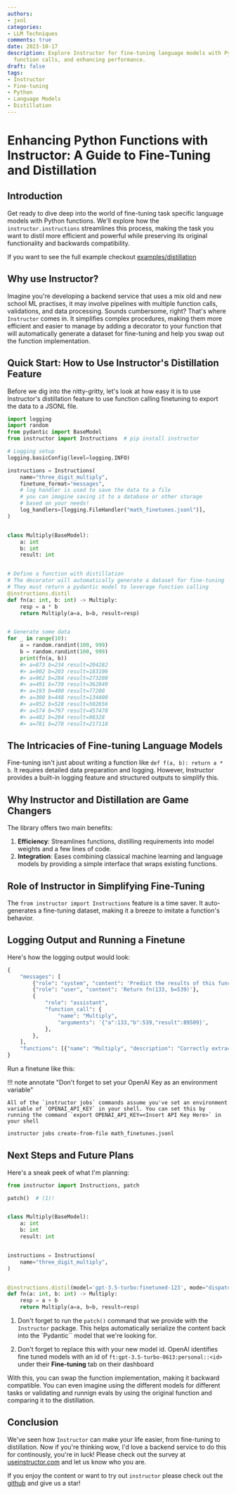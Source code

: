 ```yaml
---
authors:
- jxnl
categories:
- LLM Techniques
comments: true
date: 2023-10-17
description: Explore Instructor for fine-tuning language models with Python, simplifying
  function calls, and enhancing performance.
draft: false
tags:
- Instructor
- Fine-tuning
- Python
- Language Models
- Distillation
---
```


# Enhancing Python Functions with Instructor: A Guide to Fine-Tuning and Distillation

## Introduction

Get ready to dive deep into the world of fine-tuning task specific language models with Python functions. We'll explore how the `instructor.instructions` streamlines this process, making the task you want to distil more efficient and powerful while preserving its original functionality and backwards compatibility.

If you want to see the full example checkout [examples/distillation](https://github.com/jxnl/instructor/tree/main/examples/distilations)

<!-- more -->

## Why use Instructor?

Imagine you're developing a backend service that uses a mix old and new school ML practises, it may involve pipelines with multiple function calls, validations, and data processing. Sounds cumbersome, right? That's where `Instructor` comes in. It simplifies complex procedures, making them more efficient and easier to manage by adding a decorator to your function that will automatically generate a dataset for fine-tuning and help you swap out the function implementation.

## Quick Start: How to Use Instructor's Distillation Feature

Before we dig into the nitty-gritty, let's look at how easy it is to use Instructor's distillation feature to use function calling finetuning to export the data to a JSONL file.

```python
import logging
import random
from pydantic import BaseModel
from instructor import Instructions  # pip install instructor

# Logging setup
logging.basicConfig(level=logging.INFO)

instructions = Instructions(
    name="three_digit_multiply",
    finetune_format="messages",
    # log handler is used to save the data to a file
    # you can imagine saving it to a database or other storage
    # based on your needs!
    log_handlers=[logging.FileHandler("math_finetunes.jsonl")],
)


class Multiply(BaseModel):
    a: int
    b: int
    result: int


# Define a function with distillation
# The decorator will automatically generate a dataset for fine-tuning
# They must return a pydantic model to leverage function calling
@instructions.distil
def fn(a: int, b: int) -> Multiply:
    resp = a * b
    return Multiply(a=a, b=b, result=resp)


# Generate some data
for _ in range(10):
    a = random.randint(100, 999)
    b = random.randint(100, 999)
    print(fn(a, b))
    #> a=873 b=234 result=204282
    #> a=902 b=203 result=183106
    #> a=962 b=284 result=273208
    #> a=491 b=739 result=362849
    #> a=193 b=400 result=77200
    #> a=300 b=448 result=134400
    #> a=952 b=528 result=502656
    #> a=574 b=797 result=457478
    #> a=482 b=204 result=98328
    #> a=781 b=278 result=217118
```

## The Intricacies of Fine-tuning Language Models

Fine-tuning isn't just about writing a function like `def f(a, b): return a * b`. It requires detailed data preparation and logging. However, Instructor provides a built-in logging feature and structured outputs to simplify this.

## Why Instructor and Distillation are Game Changers

The library offers two main benefits:

1. **Efficiency**: Streamlines functions, distilling requirements into model weights and a few lines of code.
2. **Integration**: Eases combining classical machine learning and language models by providing a simple interface that wraps existing functions.

## Role of Instructor in Simplifying Fine-Tuning

The `from instructor import Instructions` feature is a time saver. It auto-generates a fine-tuning dataset, making it a breeze to imitate a function's behavior.

## Logging Output and Running a Finetune

Here's how the logging output would look:

```python
{
    "messages": [
        {"role": "system", "content": 'Predict the results of this function: ...'},
        {"role": "user", "content": 'Return fn(133, b=539)'},
        {
            "role": "assistant",
            "function_call": {
                "name": "Multiply",
                "arguments": '{"a":133,"b":539,"result":89509}',
            },
        },
    ],
    "functions": [{"name": "Multiply", "description": "Correctly extracted " "..."}],
}
```

Run a finetune like this:

!!! note annotate "Don't forget to set your OpenAI Key as an environment variable"

    All of the `instructor jobs` commands assume you've set an environment variable of `OPENAI_API_KEY` in your shell. You can set this by running the command `export OPENAI_API_KEY=<Insert API Key Here>` in your shell

```bash
instructor jobs create-from-file math_finetunes.jsonl
```

## Next Steps and Future Plans

Here's a sneak peek of what I'm planning:

```python
from instructor import Instructions, patch

patch()  # (1)!


class Multiply(BaseModel):
    a: int
    b: int
    result: int


instructions = Instructions(
    name="three_digit_multiply",
)


@instructions.distil(model='gpt-3.5-turbo:finetuned-123', mode="dispatch")  # (2)!
def fn(a: int, b: int) -> Multiply:
    resp = a + b
    return Multiply(a=a, b=b, result=resp)
```

1.  Don't forget to run the `patch()` command that we provide with the `Instructor` package. This helps
    automatically serialize the content back into the `Pydantic`` model that we're looking for.

2.  Don't forget to replace this with your new model id. OpenAI identifies fine tuned models with an id
    of `ft:gpt-3.5-turbo-0613:personal::<id>` under their **Fine-tuning** tab on their dashboard

With this, you can swap the function implementation, making it backward compatible. You can even imagine using the different models for different tasks or validating and runnign evals by using the original function and comparing it to the distillation.

## Conclusion

We've seen how `Instructor` can make your life easier, from fine-tuning to distillation. Now if you're thinking wow, I'd love a backend service to do this for continously, you're in luck! Please check out the survey at [useinstructor.com](https://useinstructor.com) and let us know who you are.

If you enjoy the content or want to try out `instructor` please check out the [github](https://github.com/jxnl/instructor) and give us a star!